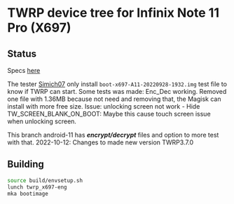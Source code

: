 # TWRP device tree for Infinix Note 11 Pro (X697)

## Status

Specs [here](https://twrp.me/faq/OfficialMaintainer.html)

The tester [Simich07](https://4pda.to/forum/index.php?showuser=1671401) only install `boot-x697-A11-20220928-1932.img` test file to know if TWRP can start.
Some tests was made: Enc_Dec working. Removed one file with 1.36MB because not need and removing that, the Magisk can install with more free size.
Issue: unlocking screen not work - Hide TW_SCREEN_BLANK_ON_BOOT: Maybe this cause touch screen issue when unlocking screen.

This branch android-11 has ***encrypt/decrypt*** files and option to more test with that.
2022-10-12: Changes to made new version TWRP3.7.0

## Building

```bash
source build/envsetup.sh
lunch twrp_x697-eng
mka bootimage
```

